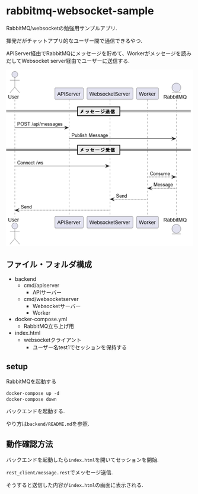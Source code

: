 # rabbitmq-websocket-sample
RabbitMQ/websocketの勉強用サンプルアプリ.

揮発だがチャットアプリ的なユーザー間で通信できるやつ.

APIServer経由でRabbitMQにメッセージを貯めて、Workerがメッセージを読みだしてWebsocket server経由でユーザーに送信する.

![](./sequence.png)


## ファイル・フォルダ構成
- backend
  - cmd/apiserver
    - APIサーバー
  - cmd/websocketserver
    - Websocketサーバー
    - Worker
- docker-compose.yml
  - RabbitMQ立ち上げ用
- index.html
  - websocketクライアント
    - ユーザー名test1でセッションを保持する

## setup
RabbitMQを起動する
```
docker-compose up -d
docker-compose down
```

バックエンドを起動する.

やり方は`backend/README.md`を参照.


## 動作確認方法
バックエンドを起動したら`index.html`を開いてセッションを開始.

`rest_client/message.rest`でメッセージ送信.

そうすると送信した内容が`index.html`の画面に表示される.
